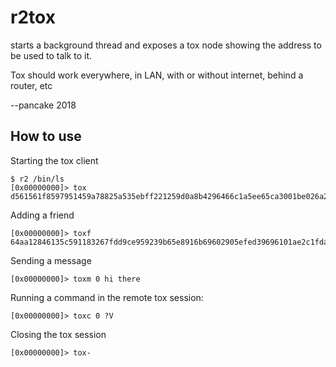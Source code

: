 r2tox
=====

starts a background thread and exposes a tox node showing the address to be used to talk to it.

Tox should work everywhere, in LAN, with or without internet, behind a router, etc

--pancake 2018

How to use
----------

Starting the tox client

	$ r2 /bin/ls
	[0x00000000]> tox
	d561561f8597951459a78825a535ebff221259d0a8b4296466c1a5ee65ca3001be026a2fb46e

Adding a friend

	[0x00000000]> toxf 64aa12846135c591183267fdd9ce959239b65e8916b69602905efed39696101ae2c1fdab1e1e

Sending a message

	[0x00000000]> toxm 0 hi there

Running a command in the remote tox session:

	[0x00000000]> toxc 0 ?V

Closing the tox session

	[0x00000000]> tox-
